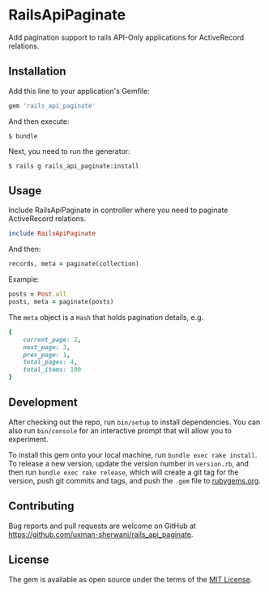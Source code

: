 # RailsApiPaginate

Add pagination support to rails API-Only applications for ActiveRecord relations.

## Installation

Add this line to your application's Gemfile:

```ruby
gem 'rails_api_paginate'
```

And then execute:

    $ bundle

Next, you need to run the generator:

    $ rails g rails_api_paginate:install

## Usage

Include RailsApiPaginate in controller where you need to paginate ActiveRecord relations.

```ruby
include RailsApiPaginate
```

And then:

```ruby
records, meta = paginate(collection)
```

Example:

```ruby
posts = Post.all
posts, meta = paginate(posts)
```

The `meta` object is a `Hash` that holds pagination details, e.g.

```ruby
{
    current_page: 2,
    next_page: 3,
    prev_page: 1,
    total_pages: 4,
    total_items: 100
}
```

## Development

After checking out the repo, run `bin/setup` to install dependencies. You can also run `bin/console` for an interactive prompt that will allow you to experiment.

To install this gem onto your local machine, run `bundle exec rake install`. To release a new version, update the version number in `version.rb`, and then run `bundle exec rake release`, which will create a git tag for the version, push git commits and tags, and push the `.gem` file to [rubygems.org](https://rubygems.org).

## Contributing

Bug reports and pull requests are welcome on GitHub at https://github.com/uxman-sherwani/rails_api_paginate.

## License

The gem is available as open source under the terms of the [MIT License](https://opensource.org/licenses/MIT).
